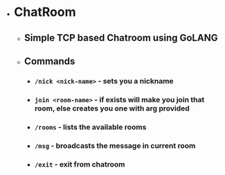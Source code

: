- # ChatRoom
	- ## Simple TCP based Chatroom using GoLANG
	- ## Commands
		- ### `/nick <nick-name>` - sets you a nickname
		- ### `join <room-name>` - if exists will make you join that room, else creates you one with arg provided
		- ### `/rooms` - lists the available rooms
		- ### `/msg` - broadcasts the message in current room
		- ### `/exit` - exit from chatroom

